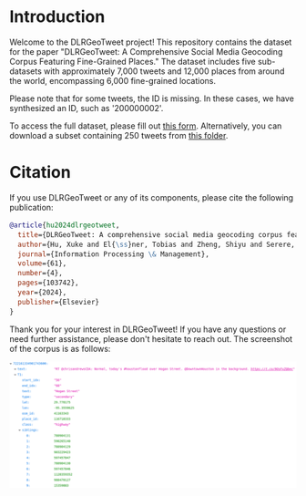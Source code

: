 
# Introduction

Welcome to the DLRGeoTweet project! This repository contains the dataset for the paper "DLRGeoTweet: A Comprehensive Social Media Geocoding Corpus Featuring Fine-Grained Places." The dataset includes five sub-datasets with approximately 7,000 tweets and 12,000 places from around the world, encompassing 6,000 fine-grained locations.

Please note that for some tweets, the ID is missing. In these cases, we have synthesized an ID, such as '200000002'.

To access the full dataset, please fill out [this form](#). Alternatively, you can download a subset containing 250 tweets from [this folder](#).

# Citation

If you use DLRGeoTweet or any of its components, please cite the following publication:

```bibtex
@article{hu2024dlrgeotweet,
  title={DLRGeoTweet: A comprehensive social media geocoding corpus featuring fine-grained places},
  author={Hu, Xuke and El{\ss}ner, Tobias and Zheng, Shiyu and Serere, Helen Ngonidzashe and Kersten, Jens and Klan, Friederike and Qiu, Qinjun},
  journal={Information Processing \& Management},
  volume={61},
  number={4},
  pages={103742},
  year={2024},
  publisher={Elsevier}
}
```

Thank you for your interest in DLRGeoTweet! If you have any questions or need further assistance, please don't hesitate to reach out.
The screenshot of the corpus is as follows:
<p align="center">
 <img src="figure/anno12.png" width="700" >
</p>

